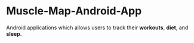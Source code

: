 # Muscle-Map-Android-App

Android applications which allows users to track their **workouts**, **diet**, and **sleep**.
